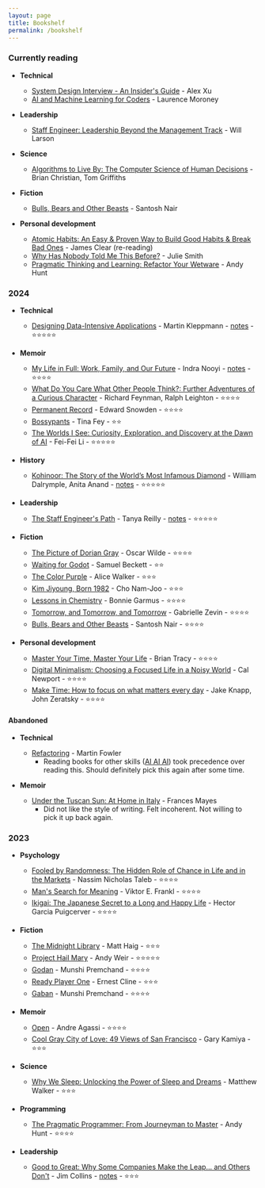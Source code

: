 ```yaml
---
layout: page
title: Bookshelf
permalink: /bookshelf
---
```


### Currently reading

* **Technical**
  * [System Design Interview - An Insider's Guide](https://www.google.co.in/books/edition/System_Design_Interview_An_Insider_s_Gui/b_mUzQEACAAJ) - Alex Xu
  * [AI and Machine Learning for Coders](https://learning.oreilly.com/library/view/ai-and-machine/9781492078180/) - Laurence Moroney

* **Leadership**
  * [Staff Engineer: Leadership Beyond the Management Track](https://staffeng.com/book/) - Will Larson

* **Science**
  * [Algorithms to Live By: The Computer Science of Human Decisions](https://www.goodreads.com/book/show/25666050-algorithms-to-live-by) - Brian Christian, Tom Griffiths

* **Fiction**
  * [Bulls, Bears and Other Beasts](https://www.goodreads.com/en/book/show/32716919) - Santosh Nair

* **Personal development**
  * [Atomic Habits: An Easy & Proven Way to Build Good Habits & Break Bad Ones](https://jamesclear.com/atomic-habits) - James Clear (re-reading)
  * [Why Has Nobody Told Me This Before?](https://www.goodreads.com/book/show/58536046-why-has-nobody-told-me-this-before) - Julie Smith
  * [Pragmatic Thinking and Learning: Refactor Your Wetware](https://www.goodreads.com/book/show/3063393-pragmatic-thinking-and-learning) - Andy Hunt

### 2024

* **Technical**
  * [Designing Data-Intensive Applications](https://www.oreilly.com/library/view/designing-data-intensive-applications/9781491903063/) - Martin Kleppmann - [notes](/ddia) - ⭐️⭐️⭐️⭐️⭐️

* **Memoir**
  * [My Life in Full: Work, Family, and Our Future](https://www.goodreads.com/book/show/57499853-my-life-in-full) - Indra Nooyi - [notes](/my-life-in-full) - ⭐️⭐️⭐️⭐️
  * [What Do You Care What Other People Think?: Further Adventures of a Curious Character](https://www.goodreads.com/book/show/35167718-what-do-you-care-what-other-people-think) - Richard Feynman, Ralph Leighton - ⭐⭐⭐⭐
  * [Permanent Record](https://www.goodreads.com/book/show/51801760-permanent-record) - Edward Snowden - ⭐️⭐️⭐️⭐️
  * [Bossypants](https://www.goodreads.com/book/show/9418327-bossypants) - Tina Fey - ⭐⭐
  * [The Worlds I See: Curiosity, Exploration, and Discovery at the Dawn of AI](https://www.goodreads.com/book/show/144405196-the-worlds-i-see) - Fei-Fei Li - ⭐️⭐️⭐️⭐️⭐️

* **History**
  * [Kohinoor: The Story of the World’s Most Infamous Diamond](https://www.goodreads.com/book/show/33391999-kohinoor) - William Dalrymple, Anita Anand - [notes](/2024/01/21/kohinoor-book-notes) - ⭐⭐⭐⭐⭐

* **Leadership**
  * [The Staff Engineer's Path](https://www.oreilly.com/library/view/the-staff-engineers/9781098118723/) - Tanya Reilly - [notes](/staff-engineers-path) - ⭐⭐⭐⭐⭐

* **Fiction**
  * [The Picture of Dorian Gray](https://www.goodreads.com/book/show/5297.The_Picture_of_Dorian_Gray) - Oscar Wilde - ⭐⭐⭐⭐
  * [Waiting for Godot](https://www.goodreads.com/book/show/17716.Waiting_for_Godot) - Samuel Beckett - ⭐⭐
  * [The Color Purple](https://www.goodreads.com/book/show/52892857-the-color-purple) - Alice Walker - ⭐️⭐️⭐️
  * [Kim Jiyoung, Born 1982](https://www.goodreads.com/book/show/46041199-kim-jiyoung-born-1982) - Cho Nam-Joo - ⭐️⭐️⭐️
  * [Lessons in Chemistry](https://www.goodreads.com/book/show/206305528-lessons-in-chemistry) - Bonnie Garmus - ⭐️⭐️⭐️⭐️
  * [Tomorrow, and Tomorrow, and Tomorrow](https://www.goodreads.com/book/show/58784475-tomorrow-and-tomorrow-and-tomorrow) - Gabrielle Zevin - ⭐️⭐️⭐️⭐️
  * [Bulls, Bears and Other Beasts](https://www.goodreads.com/en/book/show/32716919) - Santosh Nair - ⭐️⭐️⭐️⭐️


* **Personal development**
  * [Master Your Time, Master Your Life](https://www.goodreads.com/book/show/31287110-master-your-time-master-your-life) - Brian Tracy - ⭐⭐⭐⭐
  * [Digital Minimalism: Choosing a Focused Life in a Noisy World](https://www.goodreads.com/book/show/40672036-digital-minimalism) - Cal Newport - ⭐⭐⭐⭐
  * [Make Time: How to focus on what matters every day](https://maketime.blog/) - Jake Knapp, John Zeratsky - ⭐⭐⭐⭐

#### Abandoned

* **Technical**
  * [Refactoring](https://martinfowler.com/books/refactoring.html) - Martin Fowler
    * Reading books for other skills ([AI AI AI](https://www.youtube.com/watch?v=-P-ein58laA)) took precedence over reading this. Should definitely pick this again after some time.

* **Memoir**
  * [Under the Tuscan Sun: At Home in Italy](https://www.goodreads.com/book/show/480479.Under_the_Tuscan_Sun) - Frances Mayes
    * Did not like the style of writing. Felt incoherent. Not willing to pick it up back again.

### 2023

* **Psychology**
    * [Fooled by Randomness: The Hidden Role of Chance in Life and in the Markets](https://www.goodreads.com/review/show/366460890) - Nassim Nicholas Taleb - ⭐⭐⭐⭐
    * [Man's Search for Meaning](https://www.goodreads.com/book/show/4069.Man_s_Search_for_Meaning) - Viktor E. Frankl - ⭐⭐⭐⭐
    * [Ikigai: The Japanese Secret to a Long and Happy Life](https://www.goodreads.com/book/show/39995046-ikigai) - Hector Garcia Puigcerver - ⭐⭐⭐⭐

* **Fiction**
  * [The Midnight Library](https://www.goodreads.com/book/show/52578297-the-midnight-library) - Matt Haig - ⭐⭐⭐
  * [Project Hail Mary](https://www.goodreads.com/book/show/54493401-project-hail-mary) - Andy Weir - ⭐⭐⭐⭐⭐
  * [Godan](https://www.goodreads.com/book/show/12029149-godan) - Munshi Premchand - ⭐⭐⭐⭐
  * [Ready Player One](https://www.goodreads.com/book/show/9969571-ready-player-one) - Ernest Cline - ⭐⭐⭐
  * [Gaban](https://www.goodreads.com/book/show/11692391-gaban) - Munshi Premchand - ⭐⭐⭐⭐

* **Memoir**
  * [Open](https://www.goodreads.com/book/show/6480781-open) - Andre Agassi - ⭐⭐⭐⭐
  * [Cool Gray City of Love: 49 Views of San Francisco](https://www.goodreads.com/book/show/18749122-cool-gray-city-of-love) - Gary Kamiya - ⭐⭐⭐

* **Science**
  * [Why We Sleep: Unlocking the Power of Sleep and Dreams](https://www.goodreads.com/book/show/34466963-why-we-sleep) - Matthew Walker - ⭐⭐⭐

* **Programming**
  * [The Pragmatic Programmer: From Journeyman to Master](https://www.goodreads.com/book/show/4099.The_Pragmatic_Programmer) - Andy Hunt - ⭐⭐⭐⭐

* **Leadership**
  * [Good to Great: Why Some Companies Make the Leap... and Others Don't](https://www.goodreads.com/book/show/76865.Good_to_Great) - Jim Collins - [notes](/good-to-great) - ⭐⭐⭐
